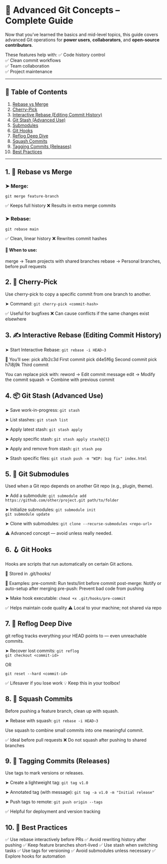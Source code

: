 # 🚀 Advanced Git Concepts – Complete Guide

Now that you’ve learned the basics and mid-level topics, this guide covers advanced Git operations for **power users**, **collaborators**, and **open-source contributors**.

These features help with:
✅ Code history control  
✅ Clean commit workflows  
✅ Team collaboration  
✅ Project maintenance

---

## 📘 Table of Contents

1. [Rebase vs Merge](#1-rebase-vs-merge)
2. [Cherry-Pick](#2-cherry-pick)
3. [Interactive Rebase (Editing Commit History)](#3-interactive-rebase-editing-commit-history)
4. [Git Stash (Advanced Use)](#4-git-stash-advanced-use)
5. [Submodules](#5-submodules)
6. [Git Hooks](#6-git-hooks)
7. [Reflog Deep Dive](#7-reflog-deep-dive)
8. [Squash Commits](#8-squash-commits)
9. [Tagging Commits (Releases)](#9-tagging-commits-releases)
10. [Best Practices](#10-best-practices)

---

## 1. 🔁 Rebase vs Merge

### ➤ Merge:
`git merge feature-branch`  

✅ Keeps full history
❌ Results in extra merge commits

### ➤ Rebase:
`git rebase main`  

✅ Clean, linear history
❌ Rewrites commit hashes

#### 📘 When to use:

merge → Team projects with shared branches
rebase → Personal branches, before pull requests

## 2. 🍒 Cherry-Pick

Use cherry-pick to copy a specific commit from one branch to another.

➤ Command:
`git cherry-pick <commit-hash>`  

✅ Useful for bugfixes
❌ Can cause conflicts if the same changes exist elsewhere

## 3. ✍️ Interactive Rebase (Editing Commit History)

➤ Start Interactive Rebase:
`git rebase -i HEAD~3`  

📘 You’ll see:
pick a1b2c3d First commit
pick d4e5f6g Second commit
pick h7i8j9k Third commit


You can replace pick with:
reword → Edit commit message
edit → Modify the commit
squash → Combine with previous commit

## 4. 📦 Git Stash (Advanced Use)
➤ Save work-in-progress:
`git stash`  

➤ List stashes:
`git stash list`  

➤ Apply latest stash:
`git stash apply`  

➤ Apply specific stash:
`git stash apply stash@{1}`  

➤ Apply and remove from stash:
`git stash pop`  

➤ Stash specific files:
`git stash push -m "WIP: bug fix" index.html`  

## 5. 🧩 Git Submodules

Used when a Git repo depends on another Git repo (e.g., plugin, theme).

➤ Add a submodule:
`git submodule add https://github.com/other/project.git path/to/folder`  

➤ Initialize submodules:
`git submodule init`  
`git submodule update`  

➤ Clone with submodules:
`git clone --recurse-submodules <repo-url>`  

⚠️ Advanced concept — avoid unless really needed.

## 6. 🪝 Git Hooks

Hooks are scripts that run automatically on certain Git actions.

📁 Stored in .git/hooks/

🔹 Examples:
pre-commit: Run tests/lint before commit
post-merge: Notify or auto-setup after merging
pre-push: Prevent bad code from pushing

➤ Make hook executable:
`chmod +x .git/hooks/pre-commit`  

✅ Helps maintain code quality
⚠️ Local to your machine; not shared via repo

## 7. 🧭 Reflog Deep Dive

git reflog tracks everything your HEAD points to — even unreachable commits.

➤ Recover lost commits:
`git reflog`  
`git checkout <commit-id>`  

OR

`git reset --hard <commit-id>`  

✅ Lifesaver if you lose work
💡 Keep this in your toolbox!

## 8. 🧱 Squash Commits

Before pushing a feature branch, clean up with squash.

➤ Rebase with squash:
`git rebase -i HEAD~3`  

Use squash to combine small commits into one meaningful commit.

✅ Ideal before pull requests
❌ Do not squash after pushing to shared branches

## 9. 🔖 Tagging Commits (Releases)

Use tags to mark versions or releases.

➤ Create a lightweight tag:
`git tag v1.0`  

➤ Annotated tag (with message):
`git tag -a v1.0 -m "Initial release"`  

➤ Push tags to remote:
`git push origin --tags`  

✅ Helpful for deployment and version tracking

## 10. 🧠 Best Practices

✅ Use rebase interactively before PRs
✅ Avoid rewriting history after pushing
✅ Keep feature branches short-lived
✅ Use stash when switching tasks
✅ Use tags for versioning
✅ Avoid submodules unless necessary
✅ Explore hooks for automation